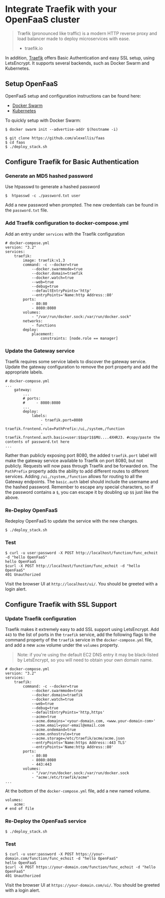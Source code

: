 # Integrate Traefik with your OpenFaaS cluster

> Træfik (pronounced like traffic) is a modern HTTP reverse proxy and
> load balancer made to deploy microservices with ease.
> - traefik.io

In addition, [Traefik](https://traefik.io) offers Basic Authentication and easy SSL setup, using LetsEncrypt. It
supports several backends, such as Docker Swarm and Kubernetes.

## Setup OpenFaaS

OpenFaaS setup and configuration instructions can be found here:

* [Docker Swarm](https://github.com/alexellis/faas/blob/master/guide/deployment_swarm.md)
* [Kubernetes](https://github.com/alexellis/faas/blob/master/guide/deployment_k8s.md)

To quickly setup with Docker Swarm:
```
$ docker swarm init --advertise-addr $(hostname -i)

$ git clone https://github.com/alexellis/faas
$ cd faas
$ ./deploy_stack.sh
```

## Configure Traefik for Basic Authentication

### Generate an MD5 hashed password

Use htpasswd to generate a hashed password
```
$  htpasswd -c ./password.txt user
```
Add a new password when prompted. The new credentials can be found in
the `password.txt` file.

### Add Traefik configuration to docker-compose.yml

Add an entry under `services` with the Traefik configuration
```
# docker-compose.yml
version: "3.2"
services:
    traefik:
        image: traefik:v1.3
        command: -c --docker=true
            --docker.swarmmode=true
            --docker.domain=traefik
            --docker.watch=true
            --web=true
            --debug=true
            --defaultEntryPoints='http'
            --entryPoints='Name:http Address::80'
        ports:
            - 80:80
            - 8080:8080
        volumes:
            - "/var/run/docker.sock:/var/run/docker.sock"
        networks:
            - functions
        deploy:
            placement:
                constraints: [node.role == manager]
```

### Update the Gateway service

Traefik requires some service labels to discover the gateway service.
Update the gateway configuration to remove the port property and add
the appropriate labels.
```
# docker-compose.yml
...
    gateway:
        ...
        # ports:
        #     - 8080:8080
        ...
        deploy:
            labels:
                - traefik.port=8080
                - traefik.frontend.rule=PathPrefix:/ui,/system,/function
                - traefik.frontend.auth.basic=user:$$apr1$$MU....4XHRJ3. #copy/paste the contents of password.txt here
...
```
Rather than publicly exposing port 8080, the added `traefik.port` label will
make the gateway service available to Traefik on port 8080, but not
publicly. Requests will now pass through Traefik and be forwarded on. The
`PathPrefix` property adds the ability to add different routes to
different services. Adding `/ui,/system,/function` allows for routing to all the
Gateway endpoints. The `basic.auth` label should
include the username and the hashed password. Remember to escape any special
characters, so if the password contains a `$`, you can escape it by
doubling up `$$` just like the above.

### Re-Deploy OpenFaaS

Redeploy OpenFaaS to update the service with the new changes.
```
$ ./deploy_stack.sh
```

### Test

```
$ curl -u user:password -X POST http://localhost/function/func_echoit -d "hello OpenFaaS"
hello OpenFaaS
$curl -X POST http://localhost/function/func_echoit -d "hello OpenFaaS"
401 Unauthorized
```
Visit the browser UI at `http://localhost/ui/`. You should
be greeted with a login alert.

## Configure Traefik with SSL Support

### Update Traefik configuration

Traefik makes it extremely easy to add SSL support using
LetsEncrypt. Add `443` to the list of ports in the `traefik`
service, add the following flags to the command property
of the `traefik` service in the `docker-compose.yml` file,
and add a new `acme` volume under the `volumes` property.

> Note: if you're using the default EC2 DNS entry it may be black-listed by LetsEncrypt, so you will need to obtain your own domain name.

```
# docker-compose.yml
version: "3.2"
services:
    traefik:
        command: -c --docker=true
            --docker.swarmmode=true
            --docker.domain=traefik
            --docker.watch=true
            --web=true
            --debug=true
            --defaultEntryPoints='http,https'
            --acme=true
            --acme.domains='<your-domain.com, <www.your-domain-com>'
            --acme.email=your-email@email.com
            --acme.ondemand=true
            --acme.onhostrule=true
            --acme.storage=/etc/traefik/acme/acme.json
            --entryPoints='Name:https Address::443 TLS'
            --entryPoints='Name:http Address::80'
        ports:
            - 80:80
            - 8080:8080
            - 443:443
        volumes:
            - "/var/run/docker.sock:/var/run/docker.sock
            - "acme:/etc/traefik/acme"
...
```

At the bottom of the `docker-compose.yml` file, add a new
named volume.
```
volumes:
    acme:
# end of file
```

### Re-Deploy the OpenFaaS service

```
$ ./deploy_stack.sh
```

### Test

```
$ curl -u user:password -X POST https://your-domain.com/function/func_echoit -d "hello OpenFaaS"
hello OpenFaaS
$curl -X POST https://your-domain.com/function/func_echoit -d "hello OpenFaaS"
401 Unauthorized
```

Visit the browser UI at `https://your-domain.com/ui/`. You should
be greeted with a login alert.
